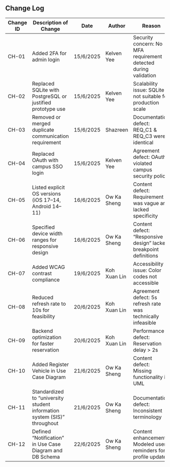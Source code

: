 ## Change Log

| Change ID | Description of Change                                                    | Date      | Author       | Reason                                                            |
| --------- | ------------------------------------------------------------------------ | --------- | ------------ | ----------------------------------------------------------------- |
| CH-01     | Added 2FA for admin login                                                | 15/6/2025 | Kelven Yee   | Security concern: No MFA requirement detected during validation   |
| CH-02     | Replaced SQLite with PostgreSQL or justified prototype use               | 15/6/2025 | Kelven Yee   | Scalability issue: SQLite not suitable for production scale       |
| CH-03     | Removed or merged duplicate communication requirement                    | 15/6/2025 | Shazreen     | Documentation defect: REQ_C1 & REQ_C3 were identical              |
| CH-04     | Replaced OAuth with campus SSO login                                     | 15/6/2025 | Kelven Yee   | Agreement defect: OAuth violated campus security policy           |
| CH-05     | Listed explicit OS versions (iOS 17–14, Android 14–11)                   | 16/6/2025 | Ow Ka Sheng  | Content defect: Requirement was vague and lacked specificity      |
| CH-06     | Specified device width ranges for responsive design                      | 16/6/2025 | Ow Ka Sheng  | Content defect: “Responsive design” lacked breakpoint definitions |
| CH-07     | Added WCAG contrast compliance                                           | 19/6/2025 | Koh Xuan Lin | Accessibility issue: Color codes not accessible                   |
| CH-08     | Reduced refresh rate to 10s for feasibility                              | 20/6/2025 | Koh Xuan Lin | Agreement defect: 5s refresh rate was technically infeasible      |
| CH-09     | Backend optimization for faster reservation                              | 20/6/2025 | Koh Xuan Lin | Performance defect: Reservation delay > 2s                        |
| CH-10     | Added Register Vehicle in Use Case Diagram                               | 21/6/2025 | Ow Ka Sheng  | Content defect: Missing functionality in UML                      |
| CH-11     | Standardized to “university student information system (SIS)” throughout | 21/6/2025 | Ow Ka Sheng  | Documentation defect: Inconsistent terminology                    |
| CH-12     | Defined “Notification” in Use Case Diagram and DB Schema                 | 22/6/2025 | Ow Ka Sheng  | Content enhancement: Modeled user reminders for profile updates   |
